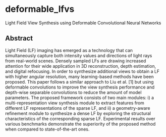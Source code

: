# deformable_lfvs
Light Field View Synthesis using Deformable Convolutional Neural Networks
## Abstract
Light Field (LF) imaging has emerged as a technology that can simultaneously capture both intensity values and directions of light rays from real-world scenes. Densely sampled LFs are drawing increased attention for their wide application in 3D reconstruction, depth estimation, and digital refocusing. In order to synthesize additional views to obtain a LF with higher angular resolution, many learning-based methods have been proposed. This paper follows a similar approach to Liu et al. [1] but using deformable convolutions to improve the view synthesis performance and depth-wise separable convolutions to reduce the amount of model parameters. The proposed framework consists of two main modules: i) a multi-representation view synthesis module to extract features from different LF representations of the sparse LF, and ii) a geometry-aware refinement module to synthesize a dense LF by exploring the structural characteristics of the corresponding sparse LF. Experimental results over various benchmarks demonstrate the superiority of the proposed method when compared to state-of-the-art ones. 
